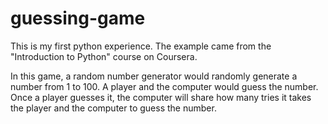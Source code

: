 # guessing-game
This is my first python experience. The example came from the "Introduction to Python" course on Coursera.

In this game, a random number generator would randomly generate a number from 1 to 100. A player and the computer would guess the number. Once a player guesses it, the computer will share how many tries it takes the player and the computer to guess the number.
